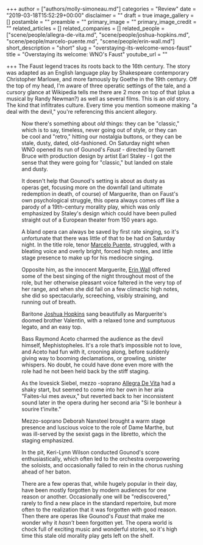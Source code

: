 +++
author = ["authors/molly-simoneau.md"]
categories = "Review"
date = "2019-03-18T15:52:29+00:00"
disclaimer = ""
draft = true
image_gallery = []
postamble = ""
preamble = ""
primary_image = ""
primary_image_credit = ""
related_articles = []
related_companies = []
related_people = ["scene/people/allegra-de-vita.md", "scene/people/joshua-hopkins.md", "scene/people/marcelo-puente.md", "scene/people/erin-wall.md"]
short_description = "short"
slug = "overstaying-its-welcome-wnos-faust"
title = "Overstaying its welcome: WNO's Faust"
youtube_url = ""

+++
The Faust legend traces its roots back to the 16th century. The story was adapted as an English language play by Shakespeare contemporary Christopher Marlowe, and more famously by Goethe in the 19th century. Off the top of my head, I'm aware of three operatic settings of the tale, and a cursory glance at Wikipedia tells me there are 2 more on top of that (plus a musical by Randy Newman?) as well as several films. This is an _old_ story. The kind that infiltrates culture. Every time you mention someone making "a deal with the devil," you're referencing this ancient allegory.

<figure

Now there's something about _old_ things: they can be "classic," which is to say, timeless, never going out of style, or they can be cool and "retro," hitting our nostalgia buttons, or they can be stale, dusty, dated, old-fashioned. On Saturday night when WNO opened its run of Gounod's _Faust_ - directed by Garnett Bruce with production design by artist Earl Staley - I got the sense that they were going for "classic," but landed on stale and dusty.

It doesn't help that Gounod's setting is about as dusty as operas get, focusing more on the downfall (and ultimate redemption in death, of course) of Marguerite, than on Faust's own psychological struggle, this opera always comes off like a parody of a 19th-century morality play, which was only emphasized by Staley's design which could have been pulled straight out of a European theater from 150 years ago.

A bland opera can always be saved by first rate singing, so it's unfortunate that there was little of that to be had on Saturday night. In the title role, tenor [Marcelo Puente](/scene/people/marcelo-puente/), struggled, with a bleating voice and overly bright, forced high notes, and little stage presence to make up for his mediocre singing.

Opposite him, as the innocent Marguerite, [Erin Wall](/scene/people/erin-wall/) offered some of the best singing of the night throughout most of the role, but her otherwise pleasant voice faltered in the very top of her range, and when she did fail on a few climactic high notes, she did so spectacularly, screeching, visibly straining, and running out of breath.

Baritone [Joshua Hopkins](/scene/people/joshua-hopkins/) sang beautifully as Marguerite's doomed brother Valentin, with a relaxed tone and sumptuous legato, and an easy top.

Bass Raymond Aceto charmed the audience as the devil himself, Mephistopheles. It's a role that’s impossible not to love, and Aceto had fun with it, crooning along, before suddenly giving way to booming declamations, or growling, sinister whispers. No doubt, he could have done even more with the role had he not been held back by the stiff staging.

As the lovesick Siebel, mezzo -soprano [Allegra De Vita](/scene/people/allegra-de-vita/) had a shaky start, but seemed to come into her own in her aria "Faites-lui mes aveux," but reverted back to her inconsistent sound later in the opera during her second aria "Si le bonheur à sourire t'invite."

Mezzo-soprano Deborah Nansteel brought a warm stage presence and luscious voice to the role of Dame Marthe, but was ill-served by the sexist gags in the libretto, which the staging emphasized.

In the pit, Keri-Lynn Wilson conducted Gounod's score enthusiastically, which often led to the orchestra overpowering the soloists, and occasionally failed to rein in the chorus rushing ahead of her baton.

There are a few operas that, while hugely popular in their day, have been mostly forgotten by modern audiences for one reason or another. Occasionally one will be "rediscovered," rarely to find a new place in the standard repertoire, but more often to the realization that it was forgotten with good reason. Then there are operas like Gounod's _Faust_ that make me wonder why it _hasn't_ been forgotten yet. The opera world is chock full of exciting music and wonderful stories, so it's high time this stale old morality play gets left on the shelf.